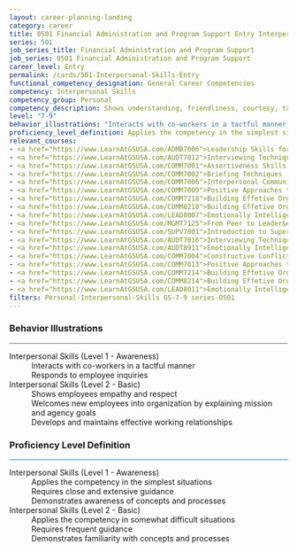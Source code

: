 ```yaml
---
layout: career-planning-landing
category: career
title: 0501 Financial Administration and Program Support Entry Interpersonal Skills
series: 501
job_series_title: Financial Administration and Program Support
job_series: 0501 Financial Administration and Program Support
career_level: Entry
permalink: /cards/501-Interpersonal-Skills-Entry
functional_competency_designation: General Career Competencies
competency: Interpersonal Skills
competency_group: Personal
competency_description: Shows understanding, friendliness, courtesy, tact, empathy, concern, and politeness to others; develops and maintains effective relationships with others; may include effectively dealing with individuals who are difficult, hostile, or distressed; relates well to people from varied backgrounds and different situations; is sensitive to cultural diversity, race, gender, disabilities, and other individual differences
level: "7-9"
behavior_illustrations: "Interacts with co-workers in a tactful manner ? Responds to employee inquiries ? Shows employees empathy and respect ? Welcomes new employees into organization by explaining mission and agency goals ? Develops and maintains effective working relationships"
proficiency_level_definition: Applies the competency in the simplest situations ? Requires close and extensive guidance ? Demonstrates awareness of concepts and processes ? Applies the competency in somewhat difficult situations ? Requires frequent guidance ? Demonstrates familiarity with concepts and processes 
relevant_courses: 
- <a href="https://www.LearnAtGSUSA.com/ADMB7006">Leadership Skills for Non-Supervisors (ADMB7006), GSU</a>
- <a href="https://www.LearnAtGSUSA.com/AUDT7012">Interviewing Techniques for Auditors (AUDT7012), GSU</a>
- <a href="https://www.LearnAtGSUSA.com/COMM7001">Assertiveness Skills (COMM7001), GSU</a>
- <a href="https://www.LearnAtGSUSA.com/COMM7002">Briefing Techniques (COMM7002), GSU</a>
- <a href="https://www.LearnAtGSUSA.com/COMM7006">Interpersonal Communications (COMM7006), GSU</a>
- <a href="https://www.LearnAtGSUSA.com/COMM7009">Positive Approaches to Difficult People (COMM7009), GSU</a>
- <a href="https://www.LearnAtGSUSA.com/COMM7210">Building Effetive Organizatinal Relationships&#58; An Employee's RX (COMM7210), GSU</a>
- <a href="https://www.LearnAtGSUSA.com/COMM8210">Building Effetive Organizatinal Relationships&#58; A Supervisor's RX (COMM8210), GSU</a>
- <a href="https://www.LearnAtGSUSA.com/LEAD8007">Emotionally Intelligent Leaders (LEAD8007), GSU</a>
- <a href="https://www.LearnAtGSUSA.com/MGMT7125">From Peer to Leader&#58; Successfully Navigating the Transition (MGMT7125), GSU</a>
- <a href="https://www.LearnAtGSUSA.com/SUPV7001">Introduction to Supervision (SUPV7001), GSU</a>
- <a href="https://www.LearnAtGSUSA.com/AUDT7016">Interviewing Techniques for Auditors (AUDT7012), GSU</a>
- <a href="https://www.LearnAtGSUSA.com/AUDT8911">Emotionally Intelligent Auditor&#58; The Power of Influence and Situational Awareness (AUDT8911), GSU</a>
- <a href="https://www.LearnAtGSUSA.com/COMM7004">Constructive Conflict Resolution (COMM7004), GSU</a>
- <a href="https://www.LearnAtGSUSA.com/COMM7013">Positive Approaches to Difficult People (COMM7009), GSU</a>
- <a href="https://www.LearnAtGSUSA.com/COMM7214">Building Effetive Organizatinal Relationships&#58; An Employee's RX (COMM7210), GSU</a>
- <a href="https://www.LearnAtGSUSA.com/COMM8214">Building Effetive Organizatinal Relationships&#58; A Supervisor's RX (COMM8210), GSU</a>
- <a href="https://www.LearnAtGSUSA.com/LEAD8011">Emotionally Intelligent Leaders (LEAD8007), GSU</a>
filters: Personal-Interpersonal-Skills GS-7-9 series-0501
---
```


<div class="desktop:grid-col-6 margin-y-3">
  <div class="border-top-2 bg-white padding-3 shadow-5 height-full members-hover border-1px button-border border-top-blue radius-lg card-text-color">
    <h3>Behavior Illustrations</h3>
    <hr style="background-color: #1b74e0 !important;"/>
    <dl class="text-base card-content-color"><dt>Interpersonal Skills (Level 1 - Awareness)</dt><dd>Interacts with co-workers in a tactful manner </dd><dd> Responds to employee inquiries</dd><dt>Interpersonal Skills (Level 2 - Basic)</dt><dd>Shows employees empathy and respect </dd><dd> Welcomes new employees into organization by explaining mission and agency goals </dd><dd> Develops and maintains effective working relationships</dd></dl>
  </div>
</div>
<div class="desktop:grid-col-6 margin-y-3">
  <div class="border-top-2 bg-white padding-3 shadow-5 height-full members-hover border-1px button-border border-top-blue radius-lg card-text-color">
    <h3>Proficiency Level Definition</h3>
     <hr style="background-color: #1b74e0 !important;"/>
    <dl class="text-base card-content-color"><dt>Interpersonal Skills (Level 1 - Awareness)</dt><dd>Applies the competency in the simplest situations </dd><dd> Requires close and extensive guidance </dd><dd> Demonstrates awareness of concepts and processes</dd><dt>Interpersonal Skills (Level 2 - Basic)</dt><dd>Applies the competency in somewhat difficult situations </dd><dd> Requires frequent guidance </dd><dd> Demonstrates familiarity with concepts and processes </dd></dl>
  </div>
</div>